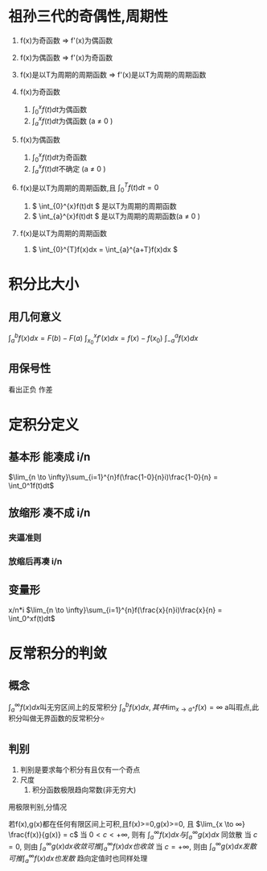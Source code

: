 # 祖孙三代的奇偶性,周期性
1. f(x)为奇函数 => f'(x)为偶函数
2. f(x)为偶函数 => f'(x)为奇函数
3. f(x)是以T为周期的周期函数 => f'(x)是以T为周期的周期函数


4. f(x)为奇函数
   1. $\int_{0}^{x}f(t)dt$为偶函数 
   2. $\int_{a}^{x}f(t)dt$为偶函数 (a $\neq$ 0 )
5. f(x)为偶函数
   1. $\int_{0}^{x}f(t)dt$为奇函数 
   2. $\int_{a}^{x}f(t)dt$不确定 (a $\neq$ 0 )


6. f(x)是以T为周期的周期函数,且 $\int_0^Tf(t)dt=0$ 
   1. $ \int_{0}^{x}f(t)dt $  是以T为周期的周期函数
   2. $ \int_{a}^{x}f(t)dt $  是以T为周期的周期函数(a $\neq$ 0 )
7. f(x)是以T为周期的周期函数
   1. $ \int_{0}^{T}f(x)dx = \int_{a}^{a+T}f(x)dx $ 

# 积分比大小
## 用几何意义
$\int_a^bf(x)dx = F(b)-F(a)$ 
$\int_{x_0}^xf'(x)dx = f(x)-f(x_0)$ 
$\int_{-a}^af(x)dx$ 

## 用保号性
看出正负
作差

# 定积分定义
## 基本形 能凑成 i/n
$\lim_{n \to \infty}\sum_{i=1}^{n}f(\frac{1-0}{n}i)\frac{1-0}{n} = \int_0^1f(t)dt$ 

## 放缩形 凑不成 i/n
### 夹逼准则
### 放缩后再凑 i/n
## 变量形
x/n*i
$\lim_{n \to \infty}\sum_{i=1}^{n}f(\frac{x}{n}i)\frac{x}{n} = \int_0^xf(t)dt$ 

# 反常积分的判敛
## 概念
$\int_a^{\infty}f(x)dx$叫无穷区间上的反常积分
$\int_a^{b}f(x)dx,其中 \lim_{x \to a^+} f(x)=\infty$ a叫瑕点,此积分叫做无界函数的反常积分:star:

## 判别
1. 判别是要求每个积分有且仅有一个奇点
2. 尺度
   1. 积分函数极限趋向常数(非无穷大)

用极限判别,分情况

若f(x),g(x)都在任何有限区间上可积,且f(x)>=0,g(x)>=0,
且 $\lim_{x \to ∞} \frac{f(x)}{g(x)} = c$
当 $0<c<+∞$, 则有 $∫_a^{∞} f(x)dx 与∫_a^{∞} g(x)dx$ 同敛散
当 $c = 0$, 则由 $∫_a^{∞} g(x)dx 收敛 可推 ∫_a^{∞} f(x)dx也收敛$ 
当 $c = +∞$, 则由 $∫_a^{∞} g(x)dx 发散 可推 ∫_a^{∞} f(x)dx也发散$ 
趋向定值时也同样处理